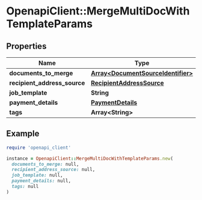 # OpenapiClient::MergeMultiDocWithTemplateParams

## Properties

| Name | Type | Description | Notes |
| ---- | ---- | ----------- | ----- |
| **documents_to_merge** | [**Array&lt;DocumentSourceIdentifier&gt;**](DocumentSourceIdentifier.md) |  |  |
| **recipient_address_source** | [**RecipientAddressSource**](RecipientAddressSource.md) |  |  |
| **job_template** | **String** |  |  |
| **payment_details** | [**PaymentDetails**](PaymentDetails.md) |  | [optional] |
| **tags** | **Array&lt;String&gt;** |  | [optional] |

## Example

```ruby
require 'openapi_client'

instance = OpenapiClient::MergeMultiDocWithTemplateParams.new(
  documents_to_merge: null,
  recipient_address_source: null,
  job_template: null,
  payment_details: null,
  tags: null
)
```

